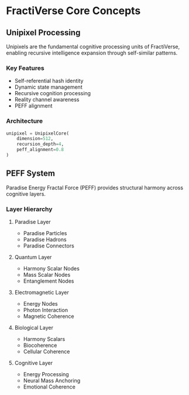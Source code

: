 # FractiVerse Core Concepts

## Unipixel Processing
Unipixels are the fundamental cognitive processing units of FractiVerse, enabling recursive intelligence expansion through self-similar patterns.

### Key Features
- Self-referential hash identity
- Dynamic state management
- Recursive cognition processing
- Reality channel awareness
- PEFF alignment

### Architecture
```python
unipixel = UnipixelCore(
    dimension=512,
    recursion_depth=4,
    peff_alignment=0.8
)
```

## PEFF System
Paradise Energy Fractal Force (PEFF) provides structural harmony across cognitive layers.

### Layer Hierarchy
1. Paradise Layer
   - Paradise Particles
   - Paradise Hadrons
   - Paradise Connectors

2. Quantum Layer
   - Harmony Scalar Nodes
   - Mass Scalar Nodes
   - Entanglement Nodes

3. Electromagnetic Layer
   - Energy Nodes
   - Photon Interaction
   - Magnetic Coherence

4. Biological Layer
   - Harmony Scalars
   - Biocoherence
   - Cellular Coherence

5. Cognitive Layer
   - Energy Processing
   - Neural Mass Anchoring
   - Emotional Coherence 